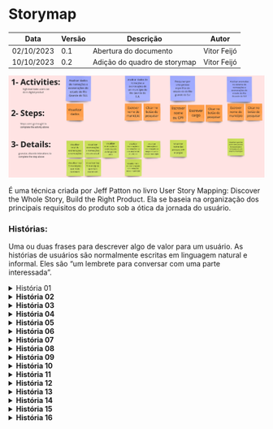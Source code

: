 # Storymap

| Data       | Versão | Descrição                  | Autor          |
|------------|--------|----------------------------|----------------|
| 02/10/2023 | 0.1    | Abertura do documento      | Vitor Feijó |
| 10/10/2023 | 0.2    | Adição do quadro de storymap      | Vitor Feijó |

 ![storymap](../images/StoryMap.png)

É uma técnica criada por Jeff Patton no livro User Story Mapping: Discover the Whole Story, Build the Right Product. Ela se baseia na organização dos principais requisitos do produto sob a ótica da jornada do usuário.

### Histórias: 

Uma ou duas frases para descrever algo de valor para um usuário. As histórias de usuários são normalmente escritas em linguagem natural e informal. Eles são “um lembrete para conversar com uma parte interessada”.

<details>
    <summary>História 01</summary>
    <p><b>Eu como<b> estudante,</p>
    <p><b>Quero<b> ser redirecionado ao repositório do projeto.</p>
    <p><b>Para que<b> consiga compreender seu desenvolvimento.</p>
</details>

<details>
    <summary>História 02</summary>
    <p><b>Eu como<b> estudante,</p>
    <p><b>Quero<b> entender qual foi o processo utilizado para obtenção dos PDF's dos Diários Oficiais.</p>
    <p><b>Para que<b> possa reutilizá-lo ou aprender algo com ele.</p>
</details>

<details>
    <summary>História 03</summary>
    <p><b>Eu como<b> estudante,</p>
    <p><b>Quero<b> entender qual foi o processo utilizado para extração de texto dos PDF's dos Diários Oficiais.</p>
    <p><b>Para que<b> possa reutilizá-lo ou aprender algo com ele.</p>
</details>

<details>
    <summary>História 04</summary>
    <p><b>Eu como<b> usuário,</p>
    <p><b>Quero<b> visualizar uma apresentação do projeto, sua equipe.</p>
    <p><b>Para que<b> consiga entender seu propósito e dar os devidos créditos.</p>
</details>

<details>
    <summary>História 05</summary>
    <p><b>Eu como<b> estudante,</p>
    <p><b>Quero<b> entender qual foi o processo utilizado para análise dos dados dos Diários Oficiais..</p>
    <p><b>Para que<b> possa reutilizá-lo ou aprender algo com ele.</p>
</details>

<details>
    <summary>História 06</summary>
    <p><b>Eu como<b> pesquisador,</p>
    <p><b>Quero<b> pesquisar por município dados de exoneração e nomeação.</p>
    <p><b>Para que<b> refinem minha busca por informações.</p>
</details>

<details>
    <summary>História 07</summary>
    <p><b>Eu como<b> usuário,</p>
    <p><b>Quero<b> visualizar dicas de possíveis conclusões.</p>
    <p><b>Para que<b> me auxiliem no entendimento e interpretação das análises.</p>
</details>

<details>
    <summary>História 08</summary>
    <p><b>Eu como<b> jornalista,</p>
    <p><b>Quero<b> pesquisar por nome, cpf ou cargo nomeações e exonerações de pessoas.</p>
    <p><b>Para que<b> consiga visualizar casos individuais</p>
</details>

<details>
    <summary>História 09</summary>
    <p><b>Eu como<b> jornalista,</p>
    <p><b>Quero<b> fazer pesquisas personalizadas sobre nomeações e exonerações</p>
    <p><b>Para que<b> consiga visualizar possíveis discrepâncias nos dados do estado.</p>
</details>

<details>
    <summary>História 10</summary>
    <p><b>Eu como<b> jornalista,</p>
    <p><b>Quero<b> vizualizar o nome da pessoa, cargo e data de sua nomeação e se foi exonerada.</p>
    <p><b>Para que<b> encontrar determinada pessoa por seus dados</p>
</details>

<details>
    <summary>História 11</summary>
    <p><b>Eu como<b> jornalista,</p>
    <p><b>Quero<b> acessar dados sobre nomeações e exonerações.</p>
    <p><b>Para que<b> consiga visualizar possíveis discrepâncias nos dados do estado.</p>
</details>

<details>
    <summary>História 12</summary>
    <p><b>Eu como<b> jornalista,</p>
    <p><b>Quero<b> visualizar os TOP 5 municípios com mais exonerações.</p>
    <p><b>Para que<b> seja possível tirar conclusões poíticas, esconômicas.</p>
</details>

<details>
    <summary>História 13</summary>
    <p><b>Eu como<b> jornalista,</p>
    <p><b>Quero<b> visualizar os TOP 5 municípios com mais nomeações.</p>
    <p><b>Para que<b> seja possível tirar conclusões poíticas, esconômicas.</p>
</details>

<details>
    <summary>História 14</summary>
    <p><b>Eu como<b> jornalista,</p>
    <p><b>Quero<b> visualizar um gráfico com a quantidade de nomeações e exonerações no decorrer dos anos</p>
    <p><b>Para que<b> fazer um comparativo dos anos</p>
</details>

<details>
    <summary>História 15</summary>
    <p><b>Eu como<b> jornalista,</p>
    <p><b>Quero<b>  visualizar o comparativo de exonerações e nomeações entre municípios.</p>
    <p><b>Para que<b> seja possível compreender quais municipios exoneram e nomeiam mais</p>
</details>

<details>
    <summary>História 16</summary>
    <p><b>Eu como<b> jornalista,</p>
    <p><b>Quero<b>  visualizar o total de exonerações e nomeções no estado do Rio Grande do Sul.</p>
    <p><b>Para que<b>  investigar e comparar esses dados</p>
</details>
